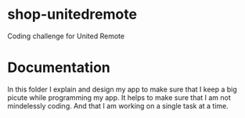 # shop-unitedremote
Coding challenge for United Remote

# Documentation
In this folder I explain and design my app to make sure that I keep a big picute while programming my app.
It helps to make sure that I am not mindelessly coding. And that I am working on a single task at a time. 